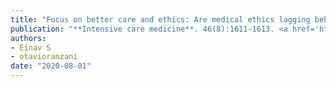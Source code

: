 ```yaml
---
title: "Focus on better care and ethics: Are medical ethics lagging behind the development of new medical technologies?"
publication: "**Intensive care medicine**. 46(8):1611-1613. <a href='https://doi.org/10.1007/s00134-020-06112-4' target='_blank' rel='noopener noreferrer'>10.1007/s00134-020-06112-4</a>"
authors:
- Einav S
- otavioranzani
date: "2020-08-01"
---
```

